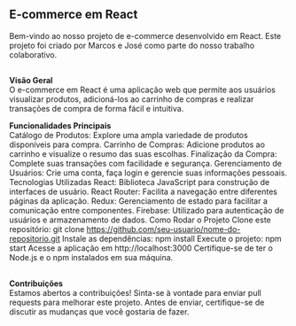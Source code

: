 ## E-commerce em React
Bem-vindo ao nosso projeto de e-commerce desenvolvido em React. Este projeto foi criado por Marcos e José como parte do nosso 
trabalho colaborativo.
##
**Visão Geral** <br/>
O e-commerce em React é uma aplicação web que permite aos usuários visualizar produtos, adicioná-los ao carrinho de compras e realizar transações de compra de forma fácil e intuitiva.

**Funcionalidades Principais** <br/>
Catálogo de Produtos: Explore uma ampla variedade de produtos disponíveis para compra.
Carrinho de Compras: Adicione produtos ao carrinho e visualize o resumo das suas escolhas.
Finalização da Compra: Complete suas transações com facilidade e segurança.
Gerenciamento de Usuários: Crie uma conta, faça login e gerencie suas informações pessoais.
Tecnologias Utilizadas
React: Biblioteca JavaScript para construção de interfaces de usuário.
React Router: Facilita a navegação entre diferentes páginas da aplicação.
Redux: Gerenciamento de estado para facilitar a comunicação entre componentes.
Firebase: Utilizado para autenticação de usuários e armazenamento de dados.
Como Rodar o Projeto
Clone este repositório: git clone https://github.com/seu-usuario/nome-do-repositorio.git
Instale as dependências: npm install
Execute o projeto: npm start
Acesse a aplicação em http://localhost:3000
Certifique-se de ter o Node.js e o npm instalados em sua máquina.
##
**Contribuições** <br/>
Estamos abertos a contribuições! Sinta-se à vontade para enviar pull requests para melhorar este projeto. Antes de enviar, certifique-se de discutir as mudanças que você gostaria de fazer.